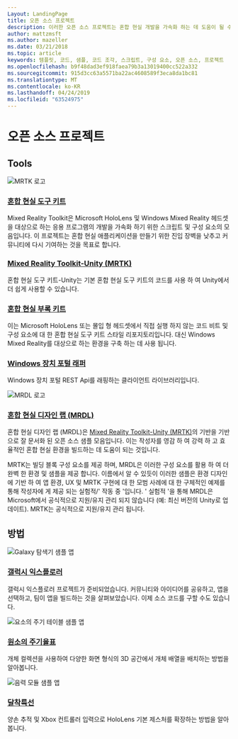 ```yaml
---
Layout: LandingPage
title: 오픈 소스 프로젝트
description: 이러한 오픈 소스 프로젝트는 혼합 현실 개발을 가속화 하는 데 도움이 될 수 있는 Microsoft의 혼합 현실 개발의 스크립트, 구성 요소, 예제 및 예제를 제공 합니다.
author: mattzmsft
ms.author: mazeller
ms.date: 03/21/2018
ms.topic: article
keywords: 템플릿, 코드, 샘플, 코드 조각, 스크립트, 구성 요소, 오픈 소스, 프로젝트
ms.openlocfilehash: b9f48dad3ef918faea79b3a13019400cc522a332
ms.sourcegitcommit: 915d3cc63a5571ba22ac4608589f3eca8da1bc81
ms.translationtype: MT
ms.contentlocale: ko-KR
ms.lasthandoff: 04/24/2019
ms.locfileid: "63524975"
---
```

# <a name="open-source-projects"></a>오픈 소스 프로젝트

## <a name="tools"></a>Tools

![MRTK 로고](images/MRTK_Logo_Rev.png)

### <a name="mixed-reality-toolkithttpsgithubcommicrosoftholotoolkit"></a>[혼합 현실 도구 키트](https://github.com/microsoft/HoloToolkit)

Mixed Reality Toolkit은 Microsoft HoloLens 및 Windows Mixed Reality 헤드셋을 대상으로 하는 응용 프로그램의 개발을 가속화 하기 위한 스크립트 및 구성 요소의 모음입니다. 이 프로젝트는 혼합 현실 애플리케이션을 만들기 위한 진입 장벽을 낮추고 커뮤니티에 다시 기여하는 것을 목표로 합니다. 

### <a name="mixed-reality-toolkit---unity-mrtkhttpsgithubcommicrosoftholotoolkit-unity"></a>[Mixed Reality Toolkit-Unity (MRTK)](https://github.com/microsoft/HoloToolkit-Unity)

혼합 현실 도구 키트-Unity는 기본 혼합 현실 도구 키트의 코드를 사용 하 여 Unity에서 더 쉽게 사용할 수 있습니다. 

### <a name="mixed-reality-companion-kithttpsgithubcommicrosofthololenscompanionkit"></a>[혼합 현실 부록 키트](https://github.com/Microsoft/HoloLensCompanionKit)

이는 Microsoft HoloLens 또는 몰입 형 헤드셋에서 직접 실행 하지 않는 코드 비트 및 구성 요소에 대 한 혼합 현실 도구 키트 스타일 리포지토리입니다. 대신 Windows Mixed Reality를 대상으로 하는 환경을 구축 하는 데 사용 됩니다. 

### <a name="windows-device-portal-wrapperhttpsgithubcommicrosoftwindowsdeviceportalwrapper"></a>[Windows 장치 포털 래퍼](https://github.com/Microsoft/WindowsDevicePortalWrapper)

Windows 장치 포털 REST Api를 래핑하는 클라이언트 라이브러리입니다.

![MRDL 로고](images/MRDL_Logo_Rev.png)

### <a name="mixed-reality-design-labs-mrdlhttpsgithubcommicrosoftmrdesignlabsunity"></a>[혼합 현실 디자인 랩 (MRDL)](https://github.com/Microsoft/MRDesignLabs_Unity)

혼합 현실 디자인 랩 (MRDL)은 [Mixed Reality Toolkit-Unity (MRTK)](https://github.com/microsoft/HoloToolkit-Unity)의 기반을 기반으로 잘 문서화 된 오픈 소스 샘플 모음입니다. 이는 작성자를 영감 하 여 강력 하 고 효율적인 혼합 현실 환경을 빌드하는 데 도움이 되는 것입니다.

MRTK는 빌딩 블록 구성 요소를 제공 하며, MRDL은 이러한 구성 요소를 활용 하 여 더 완벽 한 환경 및 샘플을 제공 합니다. 이름에서 알 수 있듯이 이러한 샘플은 환경 디자인에 기반 하 여 앱 환경, UX 및 MRTK 구현에 대 한 모범 사례에 대 한 구체적인 예제를 통해 작성자에 게 제공 되는 실험적/' 작동 중 '입니다. ' 실험적 '을 통해 MRDL은 Microsoft에서 공식적으로 지원/유지 관리 되지 않습니다 (예: 최신 버전의 Unity로 업데이트). MRTK는 공식적으로 지원/유지 관리 됩니다.


## <a name="sample-apps"></a>방법

![Galaxy 탐색기 샘플 앱](images/galaxyexplorer-tile.jpg)
### <a name="galaxy-explorergalaxy-explorermd"></a>[갤럭시 익스플로러](galaxy-explorer.md)

갤럭시 익스플로러 프로젝트가 준비되었습니다. 커뮤니티와 아이디어를 공유하고, 앱을 선택하고, 팀이 앱을 빌드하는 것을 살펴보았습니다. 이제 소스 코드를 구할 수도 있습니다. 

![요소의 주기 테이블 샘플 앱](images/periodictableofelementsapp-tile.jpg)
### <a name="periodic-table-of-the-elementsperiodic-table-of-the-elementsmd"></a>[원소의 주기율표](periodic-table-of-the-elements.md)

개체 컬렉션을 사용하여 다양한 화면 형식의 3D 공간에서 개체 배열을 배치하는 방법을 알아봅니다.

![음력 모듈 샘플 앱](images/lunar-module-tile.png)
### <a name="lunar-modulelunar-modulemd"></a>[달착륙선](lunar-module.md)

양손 추적 및 Xbox 컨트롤러 입력으로 HoloLens 기본 제스처를 확장하는 방법을 알아봅니다.




